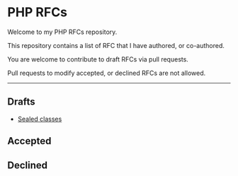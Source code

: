 # PHP RFCs

Welcome to my PHP RFCs repository.

This repository contains a list of RFC that I have authored, or co-authored.

You are welcome to contribute to draft RFCs via pull requests.

Pull requests to modify accepted, or declined RFCs are not allowed.

---

## Drafts

- [Sealed classes](/drafts/sealed_classes.md)

## Accepted


## Declined
